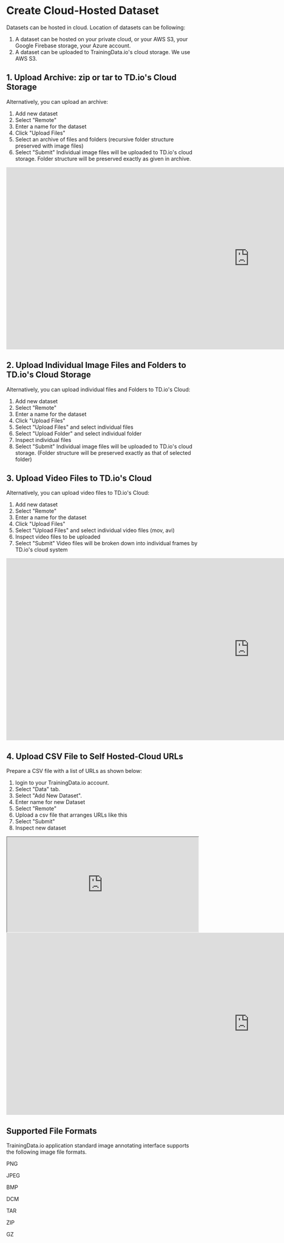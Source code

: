 # Create Cloud-Hosted Dataset
Datasets can be hosted in cloud. Location of datasets can be following:
1. A dataset can be hosted on your private cloud, or your AWS S3, your Google Firebase storage, your Azure account.
2. A dataset can be uploaded to TrainingData.io's cloud storage. We use AWS S3.

## 1. Upload Archive: zip or tar to TD.io's Cloud Storage

Alternatively, you can upload an archive:

1. Add new dataset
2. Select "Remote"
3. Enter a name for the dataset
4. Click "Upload Files"
5. Select an archive of files and folders (recursive folder structure preserved with image files)
6. Select "Submit"
Individual image files will be uploaded to TD.io's cloud storage. Folder structure will be preserved exactly as given in archive.

<!-- [![Archive (zip) Dataset - Edited](https://i.ytimg.com/vi/WbTMiDM2b2M/hqdefault.jpg)](https://www.youtube.com/watch?v=WbTMiDM2b2M&feature=youtu.be) -->

<div class="video-wrapper">
  <iframe width="1280" height="480" src="https://www.youtube.com/embed/WbTMiDM2b2M" frameborder="0" allowfullscreen></iframe>
</div>

## 2. Upload Individual Image Files and Folders to TD.io's Cloud Storage

Alternatively, you can upload individual files and Folders to TD.io's Cloud:

1. Add new dataset
2. Select "Remote"
3. Enter a name for the dataset
4. Click "Upload Files"
5. Select "Upload Files" and select individual files
6. Select "Upload Folder" and select individual folder
7. Inspect individual files
8. Select "Submit"
Individual image files will be uploaded to TD.io's cloud storage. (Folder structure will be preserved exactly as that of selected folder)

## 3. Upload Video Files to TD.io's Cloud

Alternatively, you can upload video files to TD.io's Cloud:

1. Add new dataset
2. Select "Remote"
3. Enter a name for the dataset
4. Click "Upload Files"
5. Select "Upload Files" and select individual video files (mov, avi)
6. Inspect video files to be uploaded
8. Select "Submit"
Video files will be broken down into individual frames by TD.io's cloud system

<!-- [![Video File Upload](https://i.ytimg.com/vi/Dvd2DtY1j9s/hqdefault.jpg)](https://www.youtube.com/watch?v=Dvd2DtY1j9s&feature=youtu.be) -->

<div class="video-wrapper">
  <iframe width="1280" height="480" src="https://www.youtube.com/embed/Dvd2DtY1j9s" frameborder="0" allowfullscreen></iframe>
</div>

## 4. Upload CSV File to Self Hosted-Cloud URLs

Prepare a CSV file with a list of URLs as shown below:

1. login to your TrainingData.io account.
2. Select "Data" tab.
3. Select "Add New Dataset".
4. Enter name for new Dataset
5. Select "Remote"
6. Upload a csv file that arranges URLs like this
7. Select "Submit"
8. Inspect new dataset

<iframe width='100%' height='250'  src="https://docs.google.com/spreadsheets/d/e/2PACX-1vRkA6t3G5QC45Kt7f14ntmhvhptID70YQfjoUZWcHIYYVbBCm96oJmXpjpsJd6cZ56eglJzX1T0P7-Z/pubhtml?gid=1329669182&amp;single=true&amp;widget=true&amp;headers=false"></iframe>

<!-- [![Self Hosted Cloud Dataset](https://i.ytimg.com/vi/p8wubMrjpKw/hqdefault.jpg)](https://www.youtube.com/watch?v=p8wubMrjpKw&feature=youtu.be) -->

<div class="video-wrapper">
  <iframe width="1280" height="480" src="https://www.youtube.com/embed/p8wubMrjpKw" frameborder="0" allowfullscreen></iframe>
</div>

## Supported File Formats

TrainingData.io application standard image annotating interface supports the following image file formats.

PNG

JPEG

BMP

DCM

TAR

ZIP

GZ

